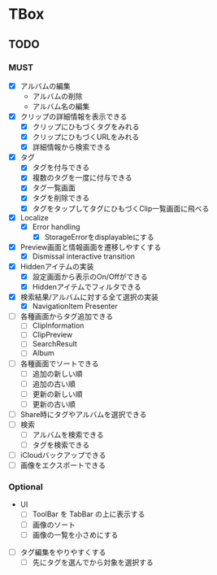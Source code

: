 # TBox

## TODO

### MUST

- [x] アルバムの編集
  - アルバムの削除
  - アルバム名の編集
- [x] クリップの詳細情報を表示できる
  - [x] クリップにひもづくタグをみれる
  - [x] クリップにひもづくURLをみれる
  - [x] 詳細情報から検索できる
- [x] タグ
  - [x] タグを付与できる
  - [x] 複数のタグを一度に付与できる
  - [x] タグ一覧画面
  - [x] タグを削除できる
  - [x] タグをタップしてタグにひもづくClip一覧画面に飛べる
- [x] Localize
  - [x] Error handling
    - [x] StorageErrorをdisplayableにする
- [x] Preview画面と情報画面を遷移しやすくする
  - [x] Dismissal interactive transition
- [x] Hiddenアイテムの実装
  - [x] 設定画面から表示のOn/Offができる
  - [x] Hiddenアイテムでフィルタできる
- [x] 検索結果/アルバムに対する全て選択の実装
  - [x] NavigationItem Presenter
- [ ] 各種画面からタグ追加できる
  - [ ] ClipInformation
  - [ ] ClipPreview
  - [ ] SearchResult
  - [ ] Album
- [ ] 各種画面でソートできる
  - [ ] 追加の新しい順
  - [ ] 追加の古い順
  - [ ] 更新の新しい順
  - [ ] 更新の古い順
- [ ] Share時にタグやアルバムを選択できる
- [ ] 検索
  - [ ] アルバムを検索できる
  - [ ] タグを検索できる
- [ ] iCloudバックアップできる
- [ ] 画像をエクスポートできる

### Optional

- UI
  - [ ] ToolBar を TabBar の上に表示する
  - [ ] 画像のソート
  - [ ] 画像の一覧を小さめにする
- [ ] タグ編集をやりやすくする
  - [ ] 先にタグを選んでから対象を選択する
